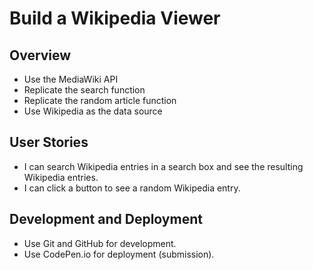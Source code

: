 # Build a Wikipedia Viewer

## Overview

- Use the MediaWiki API
- Replicate the search function
- Replicate the random article function
- Use Wikipedia as the data source

## User Stories

- I can search Wikipedia entries in a search box and see the resulting Wikipedia entries.
- I can click a button to see a random Wikipedia entry.

## Development and Deployment

- Use Git and GitHub for development.
- Use CodePen.io for deployment (submission).
